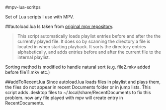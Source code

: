 #mpv-lua-scritps

Set of Lua scripts I use with MPV.

##autoload.lua
Is taken from [original mpv repository](https://github.com/mpv-player/mpv/blob/master/TOOLS/lua/autoload.lua). 

>This script automatically loads playlist entries before and after the the currently played file. It does so by scanning the directory a file is located in when starting playback. It sorts the directory entries alphabetically, and adds entries before and after the current file to the internal playlist.

Sorting method is modified to handle natural sort (e.g. file2.mkv added before file11.mkv etc.)

##addToRecent.lua
Since autoload.lua loads files in playlist and plays them, the files do not appear in recent Documents folder or in jump lists. This script adds .desktop files to ~/.local/share/RecentDocuments to fix this problem. now any file played with mpv will create entry in RecentDocuments.

